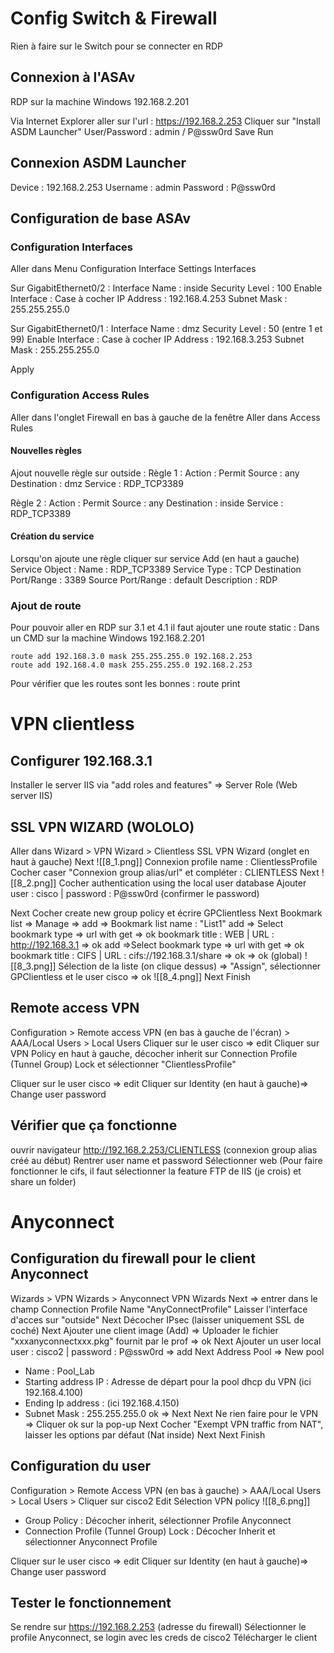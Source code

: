 # Config Switch & Firewall
Rien à faire sur le Switch pour se connecter en RDP

## Connexion à l'ASAv
RDP sur la machine Windows 192.168.2.201

Via Internet Explorer aller sur l'url : https://192.168.2.253
Cliquer sur "Install ASDM Launcher"
User/Password : admin / P@ssw0rd
Save
Run

## Connexion ASDM Launcher
Device : 192.168.2.253
Username : admin
Password : P@ssw0rd

## Configuration de base ASAv
### Configuration Interfaces
Aller dans Menu Configuration
Interface Settings
Interfaces

Sur GigabitEthernet0/2 :
	Interface Name : inside
	Security Level : 100
	Enable Interface : Case à cocher
	IP Address : 192.168.4.253
	Subnet Mask : 255.255.255.0

Sur GigabitEthernet0/1 :
	Interface Name : dmz
	Security Level : 50 (entre 1 et 99)
	Enable Interface : Case à cocher
	IP Address : 192.168.3.253
	Subnet Mask : 255.255.255.0

Apply

### Configuration Access Rules
Aller dans l'onglet Firewall en bas à gauche de la fenêtre
Aller dans Access Rules

#### Nouvelles règles
Ajout nouvelle règle sur outside :
Règle 1 :
	Action : Permit
	Source : any
	Destination : dmz
	Service : RDP_TCP3389

Règle 2 :
	Action : Permit
	Source : any
	Destination : inside
	Service : RDP_TCP3389
#### Création du service
Lorsqu'on ajoute une règle cliquer sur service
Add (en haut a gauche)
Service Object :
	Name : RDP_TCP3389
	Service Type : TCP
	Destination Port/Range : 3389
	Source Port/Range : default
	Description : RDP

### Ajout de route
Pour pouvoir aller en RDP sur 3.1 et 4.1 il faut ajouter une route static :
Dans un CMD sur la machine Windows 192.168.2.201
```
route add 192.168.3.0 mask 255.255.255.0 192.168.2.253
route add 192.168.4.0 mask 255.255.255.0 192.168.2.253
```
Pour vérifier que les routes sont les bonnes :
	route print
# VPN clientless

## Configurer 192.168.3.1
Installer le server IIS via "add roles and features" => Server Role (Web server IIS)
## SSL VPN WIZARD (WOLOLO)
Aller dans Wizard > VPN Wizard > Clientless SSL VPN Wizard (onglet en haut à gauche)
Next
![[8_1.png]]
	Connexion profile name : ClientlessProfile
	Cocher caser "Connexion group alias/url" et compléter  : CLIENTLESS
Next
![[8_2.png]]
	Cocher authentication using the local user database
	Ajouter user : cisco | password : P@ssw0rd (confirmer le password)
	
Next
	Cocher create new group policy et écrire GPClientless
Next
	Bookmark list => Manage => add => Bookmark list name :  "List1" 
	add => Select bookmark type => url with get => ok
		bookmark title : WEB | URL : http://192.168.3.1 => ok
	add =>Select bookmark type => url with get => ok
		bookmark title : CIFS | URL : cifs://192.168.3.1/share => ok => ok (global)
![[8_3.png]]
	Sélection de la liste (on clique dessus) => "Assign", sélectionner GPClientless et le user cisco => ok
	![[8_4.png]]
Next
Finish
## Remote access VPN
Configuration > Remote access VPN (en bas à gauche de l'écran) > AAA/Local Users > Local Users
Cliquer sur le user cisco => edit
Cliquer sur VPN Policy en haut à gauche, décocher inherit sur Connection Profile (Tunnel Group) Lock et sélectionner "ClientlessProfile"

Cliquer sur le user cisco => edit
Cliquer sur Identity (en haut à gauche)=> Change user password

## Vérifier que ça fonctionne
ouvrir navigateur
http://192.168.2.253/CLIENTLESS (connexion group alias créé au début)
Rentrer user name et password
Sélectionner web
(Pour faire fonctionner le cifs, il faut sélectionner la feature FTP de IIS (je crois) et share un folder)

# Anyconnect
## Configuration du firewall pour le client Anyconnect 
Wizards > VPN Wizards > Anyconnect VPN Wizards
Next => entrer dans le champ Connection Profile Name "AnyConnectProfile"
Laisser l'interface d'acces sur "outside"
Next
Décocher IPsec (laisser uniquement SSL de coché)
Next
Ajouter une client image (Add) => Uploader le fichier "xxxanyconnectxxx.pkg" fournit par le prof => ok
Next
Ajouter un user local user : cisco2 | password : P@ssw0rd => add
Next
Address Pool => New pool
- Name : Pool_Lab 
- Starting address IP : Adresse de départ pour la pool dhcp du VPN (ici 192.168.4.100)
- Ending Ip address : (ici 192.168.4.150)
- Subnet Mask : 255.255.255.0 
ok => Next
Next
Ne rien faire pour le VPN => Cliquer ok sur la pop-up
Next
Cocher "Exempt VPN traffic from NAT", laisser les options par défaut (Nat inside)
Next
Next
Finish

## Configuration du user
Configuration > Remote Access VPN (en bas à gauche) > AAA/Local Users > Local Users > Cliquer sur cisco2
Edit
Sélection VPN policy
![[8_6.png]]
- Group Policy : Décocher inherit, sélectionner Profile Anyconnect 
- Connection Profile (Tunnel Group) Lock : Décocher Inherit et sélectionner Anyconnect Profile

Cliquer sur le user cisco => edit
Cliquer sur Identity (en haut à gauche)=> Change user password

## Tester le fonctionnement
Se rendre sur https://192.168.2.253 (adresse du firewall)
Sélectionner le profile Anyconnect, se login avec les creds de cisco2
Télécharger le client